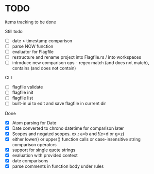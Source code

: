 # TODO

items tracking to be done

Still todo

- [ ] date > timestamp comparison
- [ ] parse NOW function
- [ ] evaluator for Flagfile
- [ ] restructure and rename project into Flagfile.rs / into workspaces
- [ ] introduce new comparison ops - regex match (and does not match), contains (and does not contain)

CLI

- [ ] flagfile validate
- [ ] flagfile init
- [ ] flagfile list
- [ ] built-in ui to edit and save flagfile in current dir

Done

- [x] Atom parsing for Date
- [x] Date converted to chrono datetime for comparison later
- [x] Scopes and negated scopes. ex.: a=b and !(c=d or g=z)
- [x] either lower() or upper() function calls or case-insensitive string comparison operators
- [x] support for single quote strings
- [x] evaluation with provided context
- [x] date comparisons
- [x] parse comments in function body under rules
